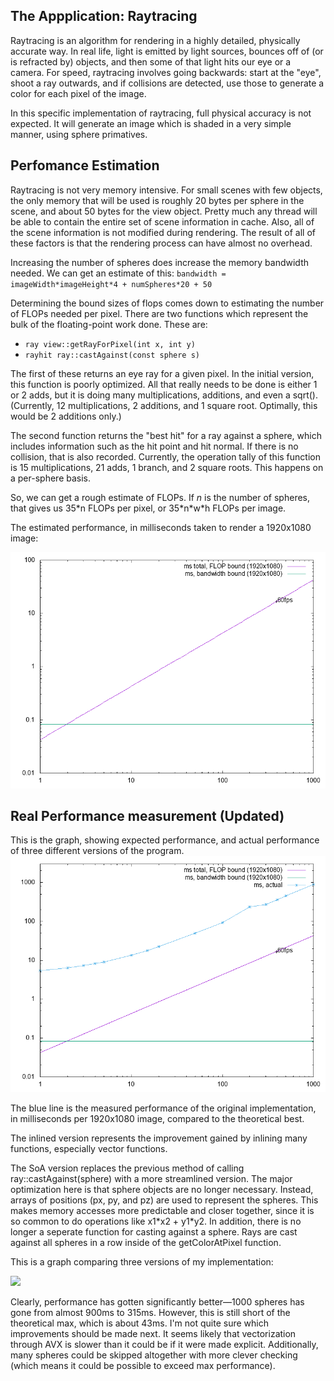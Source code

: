 ## The Appplication: Raytracing
Raytracing is an algorithm for rendering in a highly detailed, physically accurate way. In real life, light is emitted by light sources, bounces off of (or is refracted by) objects, and then some of that light hits our eye or a camera. For speed, raytracing involves going backwards: start at the "eye", shoot a ray outwards, and if collisions are detected, use those to generate a color for each pixel of the image.

In this specific implementation of raytracing, full physical accuracy is not expected. It will generate an image which is shaded in a very simple manner, using sphere primatives.

## Perfomance Estimation
Raytracing is not very memory intensive. For small scenes with few objects, the only memory that will be used is roughly 20 bytes per sphere in the scene,
and about 50 bytes for the view object. Pretty much any thread will be able to contain the entire set of scene information in cache. Also, all of the scene
information is not modified during rendering. The result of all of these factors is that the rendering process can have almost no overhead.

Increasing the number of spheres does increase the memory bandwidth needed. We can get an estimate of this:
`bandwidth = imageWidth*imageHeight*4 + numSpheres*20 + 50`

Determining the bound sizes of flops comes down to estimating the number of FLOPs needed per pixel.
There are two functions which represent the bulk of the floating-point work done. These are:

* `ray view::getRayForPixel(int x, int y)`
* `rayhit ray::castAgainst(const sphere s)`

The first of these returns an eye ray for a given pixel. In the initial version, this function is poorly optimized.
All that really needs to be done is either 1 or 2 adds, but it is doing many multiplications, additions, and even a sqrt().
(Currently, 12 multiplications, 2 additions, and 1 square root. Optimally, this would be 2 additions only.)

The second function returns the "best hit" for a ray against a sphere, which includes information such as the hit point and hit normal.
If there is no collision, that is also recorded.
Currently, the operation tally of this function is 15 multiplications, 21 adds, 1 branch, and 2 square roots. This happens on a per-sphere basis.

So, we can get a rough estimate of FLOPs. If *n* is the number of spheres, that gives us 35\*n FLOPs per pixel, or 35\*n\*w\*h FLOPs per image.

The estimated performance, in milliseconds taken to render a 1920x1080 image:

![](expected-raytrace-perf.png)

## Real Performance measurement (Updated)
This is the graph, showing expected performance, and actual performance of three different versions of the program.
![](actual-raytrace-perf.png)

The blue line is the measured performance of the original implementation, in milliseconds per 1920x1080 image, compared to the theoretical best.

The inlined version represents the improvement gained by inlining many functions, especially vector functions.

The SoA version replaces the previous method of calling ray::castAgainst(sphere) with a more streamlined version.
The major optimization here is that sphere objects are no longer necessary. Instead, arrays of positions (px, py, and pz)
are used to represent the spheres. This makes memory accesses more predictable and closer together, since it is so common
to do operations like x1\*x2 + y1\*y2. In addition, there is no longer a seperate function for casting against a sphere.
Rays are cast against all spheres in a row inside of the getColorAtPixel function.

This is a graph comparing three versions of my implementation:

![](implementation-compare.png)

Clearly, performance has gotten significantly better―1000 spheres has gone from almost 900ms to 315ms.
However, this is still short of the theoretical max, which is about 43ms.
I'm not quite sure which improvements should be made next. It seems likely that vectorization through AVX
is slower than it could be if it were made explicit. Additionally, many spheres could be skipped altogether
with more clever checking (which means it could be possible to exceed max performance).
